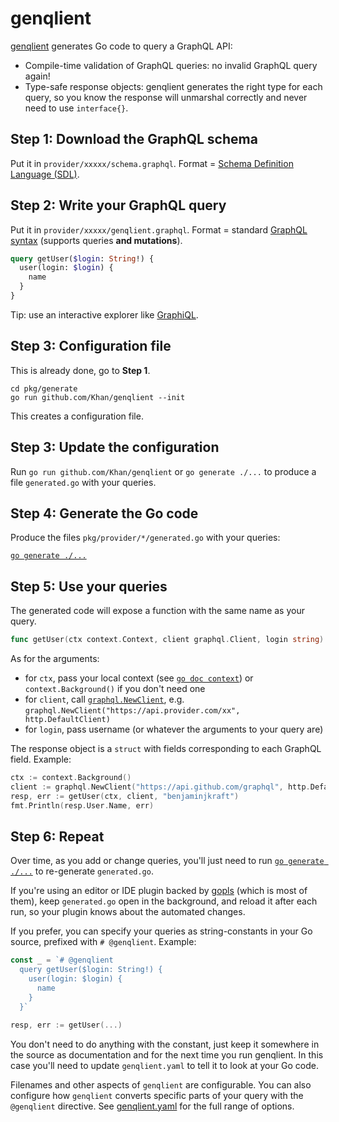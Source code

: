 # genqlient

[genqlient](https://github.com/Khan/genqlient)
generates Go code to query a GraphQL API:

- Compile-time validation of GraphQL queries: no invalid GraphQL query again!
- Type-safe response objects: genqlient generates the right type for each query,
  so you know the response will unmarshal correctly and never need to use `interface{}`.

## Step 1: Download the GraphQL schema

Put it in `provider/xxxxx/schema.graphql`.
Format = [Schema Definition Language (SDL)](https://graphql.org/learn/schema/#type-language).

## Step 2: Write your GraphQL query

Put it in `provider/xxxxx/genqlient.graphql`.
Format = standard [GraphQL syntax](https://graphql.org/learn/queries/)
(supports queries **and mutations**).

```graphql
query getUser($login: String!) {
  user(login: $login) {
    name
  }
}
```

Tip: use an interactive explorer like [GraphiQL](https://github.com/graphql/graphiql/tree/main/packages/graphiql#readme).

## Step 3: Configuration file

This is already done, go to **Step 1**.

    cd pkg/generate
    go run github.com/Khan/genqlient --init

This creates a configuration file.

## Step 3: Update the configuration

Run `go run github.com/Khan/genqlient` or `go generate ./...`
to produce a file `generated.go` with your queries.

## Step 4: Generate the Go code

Produce the files `pkg/provider/*/generated.go` with your queries:

[`go generate ./...`](https://go.dev/blog/generate)

## Step 5: Use your queries

The generated code will expose a function with the same name as your query.

```go
func getUser(ctx context.Context, client graphql.Client, login string) (*getUserResponse, error)
```

As for the arguments:

- for `ctx`, pass your local context (see [`go doc context`](https://pkg.go.dev/context)) or `context.Background()` if you don't need one
- for `client`, call [`graphql.NewClient`](https://pkg.go.dev/github.com/Khan/genqlient/graphql), e.g. `graphql.NewClient("https://api.provider.com/xx", http.DefaultClient)`
- for `login`, pass username (or whatever the arguments to your query are)

The response object is a `struct` with fields corresponding to each GraphQL field.
Example:

```go
ctx := context.Background()
client := graphql.NewClient("https://api.github.com/graphql", http.DefaultClient)
resp, err := getUser(ctx, client, "benjaminjkraft")
fmt.Println(resp.User.Name, err)
```

## Step 6: Repeat

Over time, as you add or change queries, you'll just need to run
[`go generate ./...`](https://go.dev/blog/generate)
to re-generate `generated.go`.

If you're using an editor or IDE plugin backed by
[gopls](https://github.com/golang/tools/blob/master/gopls/README.md)
(which is most of them), keep `generated.go` open in the background,
and reload it after each run, so your plugin knows about the automated changes.

If you prefer, you can specify your queries as string-constants in your Go source,
prefixed with `# @genqlient`. Example:

```go
const _ = `# @genqlient
  query getUser($login: String!) {
    user(login: $login) {
      name
    }
  }`

resp, err := getUser(...)
```

You don't need to do anything with the constant,
just keep it somewhere in the source as documentation
and for the next time you run genqlient.
In this case you'll need to update `genqlient.yaml`
to tell it to look at your Go code.

Filenames and other aspects of `genqlient` are configurable.
You can also configure how `genqlient` converts specific parts
of your query with the `@genqlient` directive.
See [genqlient.yaml](https://github.com/Khan/genqlient/blob/main/docs/genqlient.yaml)
for the full range of options.
